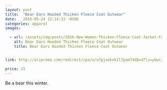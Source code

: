 ```yaml
---
layout: post
title:  "Bear Ears Hooded Thicken Fleece Coat Outwear"
date:   2016-05-24 12:14:33 -0500
categories: apparel
images:

  - url: /assets/img/posts/2016-New-Women-Thicken-Fleece-Coat-Jacket-Fashion-Winter-Warm-Outerwear-Hoodies-Kawaii-Bear-Ears-Hooded.jpg
    alt: Bear Ears Hooded Thicken Fleece Coat Outwear
    title: Bear Ears Hooded Thicken Fleece Coat Outwear


link: http://alipromo.com/redirect/cpa/o/o7pjoeknk2l7pam74d8vd7lsuybwczhn/

price: 21
---
```



Be a bear this winter.